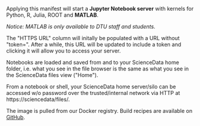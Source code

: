 Applying this manifest will start a **Jupyter Notebook server** with kernels for Python, R, Julia, ROOT and **MATLAB**.

_Notice: MATLAB is only available to DTU staff and students._

The "HTTPS URL" column will initally be populated with a URL without "token=". After a while, this URL will be updated to include a token and clicking it will allow you to access your server.

Notebooks are loaded and saved from and to your ScienceData home folder, i.e. what you see in the file browser is the same as what you see in the ScienceData files view ("Home").

From a notebook or shell, your ScienceData  home server/silo can be accessed w/o password over the trusted/internal network via HTTP at https&colon;//sciencedata/files/.

The image is pulled from our Docker registry. Build recipes are available on [GitHub](https://github.com/deic-dk/sciencedata_images).
